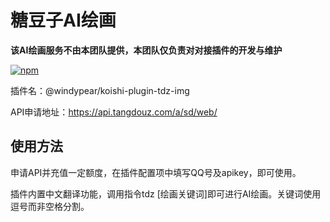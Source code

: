# 糖豆子AI绘画

**该AI绘画服务不由本团队提供，本团队仅负责对对接插件的开发与维护**

[![npm](https://img.shields.io/npm/v/@windypear/koishi-plugin-tdz-img?style=flat-square)](https://www.npmjs.com/package/@windypear/koishi-plugin-tdz-img)

插件名：@windypear/koishi-plugin-tdz-img

API申请地址：https://api.tangdouz.com/a/sd/web/

## 使用方法

申请API并充值一定额度，在插件配置项中填写QQ号及apikey，即可使用。

插件内置中文翻译功能，调用指令tdz [绘画关键词]即可进行AI绘画。关键词使用逗号而非空格分割。